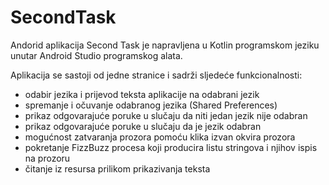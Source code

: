 # SecondTask

Andorid aplikacija Second Task je napravljena u Kotlin programskom jeziku unutar Android Studio programskog alata.

Aplikacija se sastoji od jedne stranice i sadrži sljedeće funkcionalnosti:

- odabir jezika i prijevod teksta aplikacije na odabrani jezik
- spremanje i očuvanje odabranog jezika (Shared Preferences)
- prikaz odgovarajuće poruke u slučaju da niti jedan jezik nije odabran
- prikaz odgovarajuće poruke u slučaju da je jezik odabran 
- mogućnost zatvaranja prozora pomoću klika izvan okvira prozora
- pokretanje FizzBuzz procesa koji producira listu stringova i njihov ispis na prozoru
- čitanje iz resursa prilikom prikazivanja teksta

